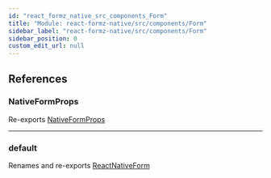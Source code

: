 ```yaml
---
id: "react_formz_native_src_components_Form"
title: "Module: react-formz-native/src/components/Form"
sidebar_label: "react-formz-native/src/components/Form"
sidebar_position: 0
custom_edit_url: null
---
```


## References

### NativeFormProps

Re-exports [NativeFormProps](../interfaces/react_formz_native_src_components_Form_Form_types.NativeFormProps.md)

___

### default

Renames and re-exports [ReactNativeForm](react_formz_native_src_components_Form_Form.md#reactnativeform)
